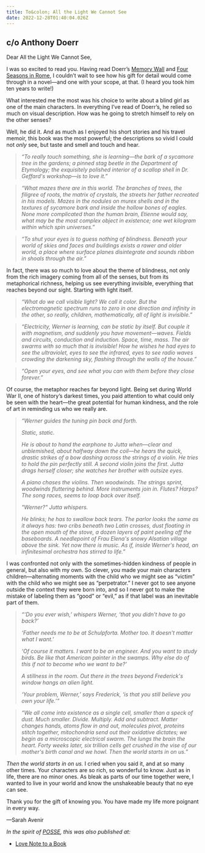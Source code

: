 ```yaml
---
title: To&colon; All the Light We Cannot See
date: 2022-12-28T01:40:04.026Z
---
```


## c/o Anthony Doerr

<p>Dear All the Light We Cannot See,</p><p>I was so excited to read you. Having read Doerr’s <a href="https://www.anthonydoerr.com/books/memory-wall">Memory Wall</a> and <a href="https://www.anthonydoerr.com/books/four-seasons-in-rome">Four Seasons in Rome</a>, I couldn’t wait to see how his gift for detail would come through in a novel—and one with your scope, at that. (I heard you took him ten years to write!)</p><p>What interested me the most was his choice to write about a blind girl as one of the main characters. In everything I’ve read of Doerr’s, he relied so much on visual description. How was he going to stretch himself to rely on the other senses?</p><p>Well, he did it. And as much as I enjoyed his short stories and his travel memoir, this book was the most powerful; the descriptions so vivid I could not <em>only</em> see, but taste and smell and touch and hear.</p><blockquote><p><em>“To really touch something, she is learning—the bark of a sycamore tree in the gardens; a pinned stag beetle in the Department of Etymology; the exquisitely polished interior of a scallop shell in Dr. Geffard's workshop—is to love it.”</em></p></blockquote><blockquote><p><em>“What mazes there are in this world. The branches of trees, the filigree of roots, the matrix of crystals, the streets her father recreated in his models. Mazes in the nodules on murex shells and in the textures of sycamore bark and inside the hollow bones of eagles. None more complicated than the human brain, Etienne would say, what may be the most complex object in existence; one wet kilogram within which spin universes.”</em></p></blockquote><blockquote><p><em>“To shut your eyes is to guess nothing of blindness. Beneath your world of skies and faces and buildings exists a rawer and older world, a place where surface planes disintegrate and sounds ribbon in shoals through the air.”</em></p></blockquote><p>In fact, there was so much to love about the theme of blindness, not only from the rich imagery coming from all of the senses, but from its metaphorical richness, helping us see everything invisible, everything that reaches beyond our sight. Starting with light itself.</p><blockquote><p><em>“What do we call visible light? We call it color. But the electromagnetic spectrum runs to zero in one direction and infinity in the other, so really, children, mathematically, all of light is invisible.”</em></p></blockquote><blockquote><p><em>“Electricity, Werner is learning, can be static by itself. But couple it with magnetism, and suddenly you have movement—waves. Fields and circuits, conduction and induction. Space, time, mass. The air swarms with so much that is invisible! How he wishes he had eyes to see the ultraviolet, eyes to see the infrared, eyes to see radio waves crowding the darkening sky, flashing through the walls of the house.”</em></p></blockquote><blockquote><p><em>“Open your eyes, and see what you can with them before they close forever.”</em></p></blockquote><p>Of course, the metaphor reaches far beyond light. Being set during World War II, one of history’s darkest times, you paid attention to what could only be seen with the heart—the great potential for human kindness, and the role of art in reminding us who we really are.</p><blockquote><p><em>“Werner guides the tuning pin back and forth.</em></p><p><em>Static, static.</em></p><p><em>He is about to hand the earphone to Jutta when—clear and unblemished, about halfway down the coil—he hears the quick, drastic strikes of a bow dashing across the strings of a violin. He tries to hold the pin perfectly still. A second violin joins the first. Jutta drags herself closer; she watches her brother with outsize eyes.</em></p><p><em>A piano chases the violins. Then woodwinds. The strings sprint, woodwinds fluttering behind. More instruments join in. Flutes? Harps? The song races, seems to loop back over itself.&nbsp;</em></p><p><em>"Werner?" Jutta whispers.</em></p><p><em>He blinks; he has to swallow back tears. The parlor looks the same as it always has: two cribs beneath two Latin crosses, dust floating in the open mouth of the stove, a dozen layers of paint peeling off the baseboards. A needlepoint of Frau Elena's snowy Alsatian village above the sink. Yet now there is music. As if, inside Werner's head, an infinitesimal orchestra has stirred to life.”</em></p></blockquote><p>I was confronted not only with the sometimes-hidden kindness of people in general, but also with my own. So clever, you made your main characters children—alternating moments with the child who we might see as “victim” with the child who we might see as “perpetrator.” I never got to see anyone outside the context they were born into, and so I never got to make the mistake of labeling them as “good” or “evil,” as if that label was an inevitable part of them.</p><blockquote><p><em>“‘Do you ever wish,’ whispers Werner, ‘that you didn't have to go back?’</em></p><p><em>‘Father needs me to be at Schulpforta. Mother too. It doesn't matter what I want.’</em></p><p><em>‘Of course it matters. I want to be an engineer. And you want to study birds. Be like that American painter in the swamps. Why else do of this if not to become who we want to be?’</em></p><p><em>A stillness in the room. Out there in the trees beyond Frederick's window hangs an alien light.</em></p><p><em>‘Your problem, Werner,’ says Frederick, ‘is that you still believe you own your life.’”</em></p></blockquote><blockquote><p><em>“We all come into existence as a single cell, smaller than a speck of dust. Much smaller. Divide. Multiply. Add and subtract. Matter changes hands, atoms flow in and out, molecules pivot, proteins stitch together, mitochondria send out their oxidative dictates; we begin as a microscopic electrical swarm. The lungs the brain the heart. Forty weeks later, six trillion cells get crushed in the vise of our mother's birth canal and we howl. Then the world starts in on us.”</em></p></blockquote><p><em>Then the world starts in on us.</em> I cried when you said it, and at so many other times. Your characters are so rich, so wonderful to know. Just as in life, there are no minor ones. As bleak as parts of our time together were, I wanted to live in your world and know the unshakeable beauty that no eye can see.</p><p>Thank you for the gift of knowing you. You have made my life more poignant in every way.</p><p>—Sarah Avenir</p>

*In the spirit of [POSSE](https://indieweb.org/POSSE), this was also published at:*

* [Love Note to a Book](https://lovenotetoabook.substack.com/p/to-all-the-light-we-cannot-see)